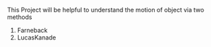 This Project will be helpful to understand the motion of object via two methods
1) Farneback
2) LucasKanade
